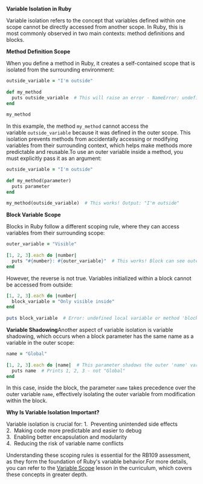 
**Variable Isolation in Ruby**

Variable isolation refers to the concept that variables defined within one scope cannot be directly accessed from another scope. In Ruby, this is most commonly observed in two main contexts: method definitions and blocks.

**Method Definition Scope**

When you define a method in Ruby, it creates a self-contained scope that is isolated from the surrounding environment:
  
```ruby
outside_variable = "I'm outside"  
  
def my_method  
  puts outside_variable  # This will raise an error - NameError: undefined local variable  
end  
  
my_method  
```

In this example, the method `my_method` cannot access the variable `outside_variable` because it was defined in the outer scope. This isolation prevents methods from accidentally accessing or modifying variables from their surrounding context, which helps make methods more predictable and reusable.To use an outer variable inside a method, you must explicitly pass it as an argument:
  
```ruby
outside_variable = "I'm outside"  
  
def my_method(parameter)  
  puts parameter  
end  
  
my_method(outside_variable)  # This works! Output: "I'm outside"
```

**Block Variable Scope**

Blocks in Ruby follow a different scoping rule, where they can access variables from their surrounding scope:

```ruby
outer_variable = "Visible"  
  
[1, 2, 3].each do |number|  
  puts "#{number}: #{outer_variable}"  # This works! Block can see outer_variable  
end  
```

However, the reverse is not true. Variables initialized within a block cannot be accessed from outside:

```ruby
[1, 2, 3].each do |number|  
  block_variable = "Only visible inside"  
end  
  
puts block_variable  # Error: undefined local variable or method 'block_variable'  
```

**Variable Shadowing**Another aspect of variable isolation is variable shadowing, which occurs when a block parameter has the same name as a variable in the outer scope:

```ruby
name = "Global"  
  
[1, 2, 3].each do |name|  # This parameter shadows the outer 'name' variable  
  puts name  # Prints 1, 2, 3 - not "Global"  
end  
```

In this case, inside the block, the parameter `name` takes precedence over the outer variable `name`, effectively isolating the outer variable from modification within the block.

**Why Is Variable Isolation Important?**

Variable isolation is crucial for:
1.  Preventing unintended side effects  
2.  Making code more predictable and easier to debug  
3.  Enabling better encapsulation and modularity  
4.  Reducing the risk of variable name conflicts

Understanding these scoping rules is essential for the RB109 assessment, as they form the foundation of Ruby's variable behavior.For more details, you can refer to the [Variable Scope](https://launchschool.com/lessons/8a39abff/assignments/e3cd8bb9) lesson in the curriculum, which covers these concepts in greater depth.